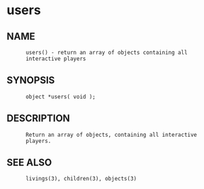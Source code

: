 # users
## NAME
          users() - return an array of objects containing all
          interactive players

## SYNOPSIS
          object *users( void );

## DESCRIPTION
          Return an array of objects, containing all interactive
          players.

## SEE ALSO
          livings(3), children(3), objects(3)

